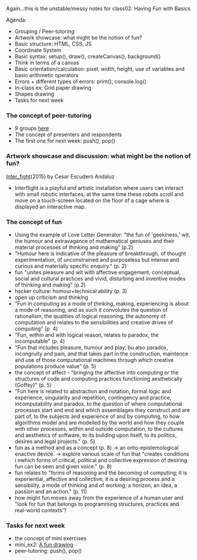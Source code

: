 Again...this is the unstable/messy notes for class02: Having *Fun* with Basics

Agenda:
- Grouping / Peer-tutoring
- Artwork showcase: what might be the notion of fun?
- Basic structure: HTML, CSS, JS
- Coordinate System
- Basic syntax: setup(), draw(), createCanvas(), background()
- Think in terms of a canvas
- Basic orientation/calculation: pixel, width, height, use of variables and basic arithmetic operators 
- Errors + different types of errors: print(), console.log()
- In-class ex: Grid paper drawing
- Shapes drawing
- Tasks for next week

### The concept of peer-tutoring
  - 9 groups [here](https://etherpad.net/p/ap2018)
  - The concept of presenters and respondents
  - The first one for next week: push(), pop()

### Artwork showcase and discussion: what might be the notion of fun?
[Inter_fight](https://escuderoandaluz.com/2015/06/08/inter_fight/)(2015) by Cesar Escudero Andaluz
  - Interflight is a playful and artistic installation where users can interact with small robotic interfaces, at the same time these robots scroll and move on a touch-screen located on the floor of a cage where is displayed an interactive map.

### The concept of fun
  - Using the example of Love Letter Generator: "the fun of 'geekiness,' wit, the humour and extravagance of mathematical geniuses and their material processes of thinking and making" (p.2)
  - "Humour here is indicative of the pleasure of breakthrough, of thought experimentation, of unconstrained and purposeless but intense and curious and materially specific enquiry." (p. 2)
  - fun "unites pleasure and wit with affective engagement, conceptual, social and cultural practices and vivid, disturbing and inventive modes of thinking and making" (p.2)
  - hacker culture: homour+technical ability (p. 3)
  - open up criticism and thinking
  - "Fun in computing as a mode of thinking, making, experiencing is about a mode of reasoning, and as such it convolutes the question of rationalism, the qualities of logical reasoning, the autonomy of computation and relates to the sensibilities and creative drives of computing" (p. 4)
  - "Fun, within and with logical reason, relates to paradox, the incomputable" (p. 4)
  - "Fun that includes pleasure, humour and play, bu also paradox, incongruity and pain, and that takes part in the construction, maintence and use of those computational machines through which creative populations produce value" (p. 5)
  - the concept of affect - "bringing the affective into computing or the structures of code and computing practices functioning aesthetically (Goffey)" (p. 5)
  - "Fun here is related to abstraction and notation, formal logic and experience, singularity and repetition, contingency and practice, incomputability and paradox, to the question of where computational processes start and end and which assemblages they construct and are part of, to the subjects and experience of and by computing, to how algorithms model and are modelled by the world and how they couple with other processes, within and outside computation, to the cultures and aesthetics of software, to its building upon itself, to its politics, desires and legal projects." (p. 5)
  - fun as a method and as a concept (p. 8) -> an onto-epistemological enactive device. -> explore various scale of fun that "creates conditions i nwhich forms of critical, political and collective expression of desiring fun can be seen and given voice." (p. 8)
  - fun relates to "forms of reasoning and the becoming of computing; it is experiential, affective and collective; it is a desiring process and a sensibility, a mode of thinking and of working; a horizon, an idea, a passion and an action." (p. 11)
  - how might fun moves away from the experience of a human user and "look for fun that belongs to programming structures, practices and real-world contexts'? 
  
  
  ### Tasks for next week
  - the concept of mini exercises
  - mini_ex2: [A fun drawing](https://github.com/AUAP/AP2018/blob/master/all_miniex/mini_ex2.md)
  - peer-tutoring: push(), pop()
